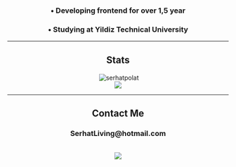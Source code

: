 <h3 align="center">• Developing frontend for over 1,5 year</h3>
<h3 align="center">• Studying at Yildiz Technical University</h3>
<hr>
<h2 align="center">Stats</h2>
<div align="center">&nbsp;<img align="center" src="https://github-readme-stats.vercel.app/api?username=serhatpolat&show_icons=true&locale=en&hide=prs,issues,contribs&include_all_commits=true&theme=highcontrast&hide_border=true" alt="serhatpolat" /></div>
<div align="center"><img align="center" src="https://github-readme-stats.vercel.app/api/top-langs/?username=SerhatPolat&layout=compact&theme=highcontrast&hide_border=true" /></div>
<hr>
<h2 align="center">Contact Me</h2>
<h3 align="center">SerhatLiving@hotmail.com</h3>
<br>
<div align="center"><a href="https://www.linkedin.com/in/serhat-polat-9655a61bb"><img src="https://img.shields.io/badge/linkedin-%230077B5.svg?&style=for-the-badge&logo=linkedin&logoColor=white"></a></div>
